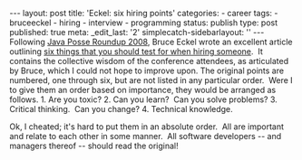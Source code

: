 --- layout: post title: \'Eckel: six hiring points\' categories: - career tags: - bruceeckel - hiring - interview - programming status: publish type: post published: true meta: \_edit\_last: \'2\' simplecatch-sidebarlayout: \'\' --- Following [Java Posse Roundup 2008][1], Bruce Eckel wrote an excellent article outlining [six things that you should test for when hiring someone][2].  It contains the collective wisdom of the conference attendees, as articulated by Bruce, which I could not hope to improve upon. The original points are numbered, one through six, but are not listed in any particular order.  Were I to give them an order based on importance, they would be arranged as follows. 1.  Are you toxic?
2.  Can you learn?  Can you solve problems?
3.  Critical thinking.  Can you change?
4.  Technical knowledge.

 Ok, I cheated; it\'s hard to put them in an absolute order.  All are important and relate to each other in some manner.  All software developers -- and managers thereof -- should read the original! 

[1]: http://www.javaposse.com/index.php?post_id=314840
[2]: http://www.artima.com/weblogs/viewpost.jsp?thread=228097

